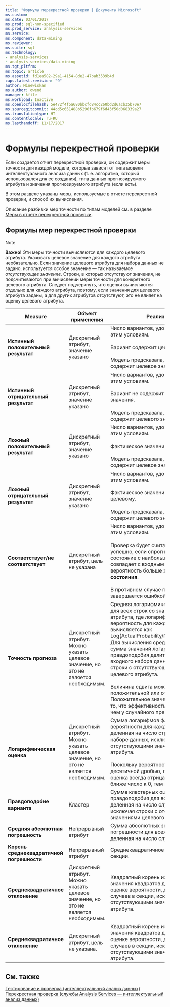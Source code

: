 ```yaml
---
title: "Формулы перекрестной проверки | Документы Microsoft"
ms.custom: 
ms.date: 03/01/2017
ms.prod: sql-non-specified
ms.prod_service: analysis-services
ms.service: 
ms.component: data-mining
ms.reviewer: 
ms.suite: sql
ms.technology:
- analysis-services
- analysis-services/data-mining
ms.tgt_pltfrm: 
ms.topic: article
ms.assetid: fd1ea582-29a1-4154-8de2-47bab3539b4d
caps.latest.revision: "9"
author: Minewiskan
ms.author: owend
manager: kfile
ms.workload: Inactive
ms.openlocfilehash: 5e472f4f5a680bbcfd84cc260bd2d6acb35b70e7
ms.sourcegitcommit: 44cd5c651488b5296fb679f6d43f50d068339a27
ms.translationtype: HT
ms.contentlocale: ru-RU
ms.lasthandoff: 11/17/2017
---
```

# <a name="cross-validation-formulas"></a>Формулы перекрестной проверки
  Если создается отчет перекрестной проверки, он содержит меры точности для каждой модели, которые зависят от типа модели интеллектуального анализа данных (т. е. алгоритма, который использовался для ее создания), типа данных прогнозируемого атрибута и значения прогнозируемого атрибута (если есть).  
  
 В этом разделе указаны меры, используемые в отчете перекрестной проверки, и способ их вычисления.  
  
 Описание разбивки мер точности по типам моделей см. в разделе [Меры в отчете перекрестной проверки](../../analysis-services/data-mining/measures-in-the-cross-validation-report.md).  
  
## <a name="formulas-used-for-cross-validation-measures"></a>Формулы мер перекрестной проверки  
  
> [!NOTE]  
>  **Важно!** Эти меры точности вычисляются для каждого целевого атрибута. Указывать целевое значение для каждого атрибута необязательно. Если значение целевого атрибута для набора данных не задано, используется особое значение — так называемое *отсутствующее значение*. Строки, в которых отсутствуют значения, не подсчитываются при вычислении меры точности для конкретного целевого атрибута. Следует подчеркнуть, что оценки вычисляются отдельно для каждого атрибута, поэтому, если значения для целевого атрибута заданы, а для других атрибутов отсутствуют, это не влияет на оценку целевого атрибута.  
  
|Measure|Объект применения|Реализация|  
|-------------|----------------|--------------------|  
|**Истинный положительный результат**|Дискретный атрибут, значение указано|Число вариантов, удовлетворяющих этим условиям.<br /><br /> Вариант содержит целевое значение.<br /><br /> Модель предсказала, что вариант содержит целевое значение.|  
|**Истинный отрицательный результат**|Дискретный атрибут, значение указано|Число вариантов, удовлетворяющих этим условиям.<br /><br /> Вариант не содержит целевого значения.<br /><br /> Модель предсказала, что вариант не содержит целевого значения.|  
|**Ложный положительный результат**|Дискретный атрибут, значение указано|Число вариантов, удовлетворяющих этим условиям.<br /><br /> Фактическое значение равно целевому.<br /><br /> Модель предсказала, что вариант содержит целевое значение.|  
|**Ложный отрицательный результат**|Дискретный атрибут, значение указано|Число вариантов, удовлетворяющих этим условиям.<br /><br /> Фактическое значение не равно целевому.<br /><br /> Модель предсказала, что вариант не содержит целевого значения.|  
|**Соответствует/не соответствует**|Дискретный атрибут, цель не указана|Число вариантов, удовлетворяющих этим условиям.<br /><br /> Проверка будет считаться пройденной успешно, если спрогнозированное состояние с наибольшей вероятностью совпадает с входным состоянием и вероятность больше значения **Порог состояния**.<br /><br /> В противном случае проверка завершается ошибкой.|  
|**Точность прогноза**|Дискретный атрибут. Можно указать целевое значение, но это не является необходимым.|Средняя логарифмическая вероятность для всех строк со значениями целевого атрибута, где логарифмическая вероятность для каждого варианта вычисляется как Log(ActualProbability/MarginalProbability). Для вычисления среднего значения сумма значений логарифма правдоподобия делится на число строк входного набора данных, исключая строки с отсутствующими значениями целевого атрибута.<br /><br /> Величина сдвига может быть положительной или отрицательной. Положительное значение указывает на то, что эффективность модели выше, чем у случайного предположения.|  
|**Логарифмическая оценка**|Дискретный атрибут. Можно указать целевое значение, но это не является необходимым.|Сумма логарифмов фактической вероятности для каждого случая, деленная на число строк во входном наборе данных, исключая строки с отсутствующими значениями целевого атрибута.<br /><br /> Поскольку вероятность выражается десятичной дробью, логарифмическая оценка всегда отрицательные. Чем ближе число к 0, тем выше оценка.|  
|**Правдоподобие варианта**|Кластер|Сумма кластерных оценок правдоподобия для всех случаев, деленная на число случаев в секции, исключая строки с отсутствующими значениями целевого атрибута.|  
|**Средняя абсолютная погрешность**|Непрерывный атрибут|Сумма абсолютных значений погрешности для всех случаев в секции, деленная на число случаев в секции.|  
|**Корень среднеквадратичной погрешности**|Непрерывный атрибут|Среднеквадратичное отклонение для секции.|  
|**Среднеквадратичное отклонение**|Дискретный атрибут. Можно указать целевое значение, но это не является необходимым.|Квадратный корень из среднего значения квадратов дополнений к оценке вероятности, деленный на число случаев в секции, исключая строки с отсутствующими значениями целевого атрибута.|  
|**Среднеквадратичное отклонение**|Дискретный атрибут, цель не указана.|Квадратный корень из среднего значения квадратов дополнений к оценке вероятности, деленный на число случаев в секции, исключая случаи с отсутствующими значениями целевого атрибута.|  
  
## <a name="see-also"></a>См. также  
 [Тестирование и проверка (интеллектуальный анализ данных)](../../analysis-services/data-mining/testing-and-validation-data-mining.md)   
 [Перекрестная проверка (службы Analysis Services — интеллектуальный анализ данных)](../../analysis-services/data-mining/cross-validation-analysis-services-data-mining.md)  
  
  
